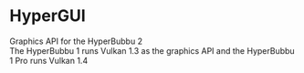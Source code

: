 # HyperGUI
Graphics API for the HyperBubbu 2 <br>
The HyperBubbu 1 runs Vulkan 1.3 as the graphics API and the HyperBubbu 1 Pro runs Vulkan 1.4 <br>
